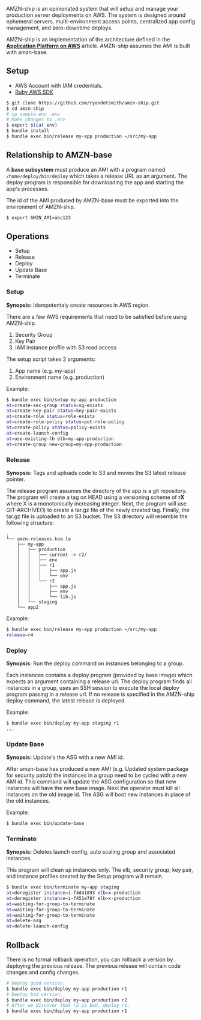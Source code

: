 AMZN-ship is an opinionated system that will setup and manage your production server deployments on AWS. The system is designed around ephemeral servers, multi-environment access points, centralized app config management, and zero-downtime deploys.

AMZN-ship is an implementation of the architecture defined in the [**Application Platform on AWS**](http://r.32k.io/app-platforms-on-aws) article. AMZN-ship assumes the AMI is built with amzn-base.

## Setup

* AWS Account with IAM credentials.
* [Ruby AWS SDK](http://docs.aws.amazon.com/AWSRubySDK/latest/frames.html)

```bash
$ git clone https://github.com/ryandotsmith/amzn-ship.git
$ cd amzn-ship
# cp sample.env .env
# Make changes to .env
$ export $(cat env)
$ bundle install
$ bundle exec bin/release my-app production ~/src/my-app
```

## Relationship to AMZN-base
A **base subsystem** must produce an AMI with a program named `/home/deploy/bin/deploy` which takes a release URL as an argument. The deploy program is responsible for downloading the app and starting the app's processes.

The id of the AMI produced by AMZN-base must be exported into the environment of AMZN-ship.

```bash
$ export AMZN_AMI=abc123
```

## Operations

* Setup
* Release
* Deploy
* Update Base
* Terminate

### Setup
**Synopsis:** Idempotentaly create resources in AWS region.

There are a few AWS requirements that need to be satisfied before using AMZN-ship.

1. Security Group
2. Key Pair
3. IAM instance profile with S3 read access

The setup script takes 2 arguments:

1. App name (e.g. my-app)
2. Environment name (e.g. production)

Example:

```bash
$ bundle exec bin/setup my-app production
at=create-sec-group status=sg-exists
at=create-key-pair status=key-pair-exists
at=create-role status=role-exists
at=create-role-policy status=put-role-policy
at=create-policy status=policy-exists
at=create-launch-config
at=use-existing-lb elb=my-app-production
at=create-group new-group=my-app-production
```

### Release
**Synopsis:** Tags and uploads code to S3 and moves the S3 latest release pointer.

The release program assumes the directory of the app is a git repository. The program will create a tag on HEAD using a versioning scheme of **rX** where X is a monotonically increasing integer. Next, the program will use GIT-ARCHIVE(1) to create a tar.gz file of the newly created tag. Finally, the tar.gz file is uploaded to an S3 bucket. The S3 directory will resemble the following structure:

```
.
└── amzn-releases.koa.la
    ├── my-app
    │   ├── production
    │   │   ├── current -> r2/
    │   │   ├── env
    │   │   ├── r1
    │   │   │   ├── app.js
    │   │   │   └── env
    │   │   └── r2
    │   │       ├── app.js
    │   │       ├── env
    │   │       └── lib.js
    │   └── staging
    └── app2
```

Example:

```bash
$ bundle exec bin/release my-app production ~/src/my-app
release=r4
```

### Deploy
**Synopsis:** Run the deploy command on instances belonging to a group.

Each instances contains a deploy program (provided by base image) which expects an argument containing a release url. The deploy program finds all instances in a group, uses an SSH session to execute the local deploy program passing in a release url. If no release is specified in the AMZN-ship deploy command, the latest release is deployed.

Example:
```bash
$ bundle exec bin/deploy my-app staging r1
...
```

### Update Base
**Synopsis:** Update's the ASG with a new AMI id.

After amzn-base has produced a new AMI (e.g. Updated system package for security patch) the instances in a group need to be cycled with a new AMI id. This command will update the ASG configuration so that new instances will have the new base image. Next the operator must kill all instances on the old image id. The ASG will boot new instances in place of the old instances.

Example:
```bash
$ bundle exec bin/update-base
```

### Terminate
**Synopsis:** Deletes launch config, auto scaling group and associated instances.

This program will clean up instances only. The elb, security group, key pair, and instance profiles created by the Setup program will remain.

```bash
$ bundle exec bin/terminate my-app staging
at=deregister instance=i-f4d41893 elb=x-production
at=deregister instance=i-f451e78f elb=x-production
at=waiting-for-group-to-terminate
at=waiting-for-group-to-terminate
at=waiting-for-group-to-terminate
at=delete-asg
at=delete-launch-config
```

## Rollback

There is no formal rollback operation, you can rollback a version by deploying the previous release. The previous release will contain code changes and config changes.

```bash
# Deploy good version.
$ bundle exec bin/deploy my-app production r1
# Deploy bad version.
$ bundle exec bin/deploy my-app production r2
# After we discover that r2 is bad, deploy r1.
$ bundle exec bin/deploy my-app production r1
```

